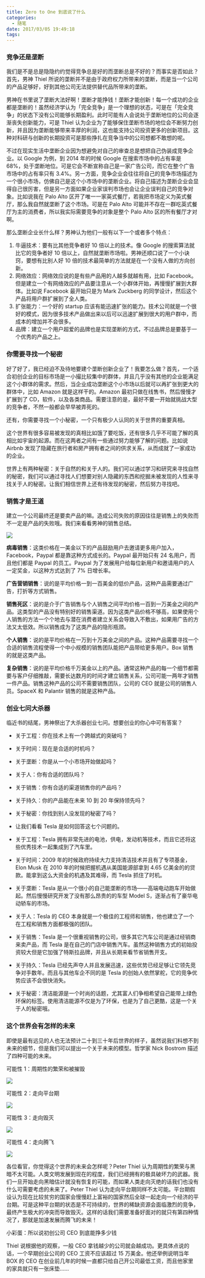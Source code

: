 ```yaml
---
title: Zero to One 到底说了什么
categories:
  - 随笔
date: 2017/03/05 19:49:18
tags:
---
```


### 竞争还是垄断

我们是不是总是隐隐约约觉得竞争总是好的而垄断总是不好的？而事实是否如此？首先，男神 Thiel 所说的垄断并不是由于政府权力所带来的垄断，而是当一个公司的产品足够好，好到其他公司无法提供替代品所带来的垄断。

男神在书里说了垄断大法好啊！垄断才能挣钱！垄断才能创新！每一个成功的企业都是垄断的！虽然经济学认为「完全竞争」是一个理想的状态，可是在「完全竞争」的状态下没有公司能够长期盈利。此时可能有人会说处于垄断地位的公司会逐渐丧失创新能力，可是 Thiel 认为企业为了能够保住垄断市场的地位会不断努力创新，并且因为垄断能够带来丰厚的利润，这也能支持公司投资更多的创新项目。这种对科研与创新的长期投资可是那些挣扎在竞争当中的公司想都不敢想的呢。

不过在现实生活中垄断企业因为想避免对自己的审查总是想把自己伪装成竞争企业。以 Google 为例，到 2014 年的时候 Google 在搜索市场中的占有率是 68%，处于垄断地位。可是它会不断宣称自己是一家广告公司，而它在整个广告市场中的占有率只有 3.4%。另一方面，竞争企业会往往将自己的竞争市场描述为一个很小市场，仿佛自己是这个小市场中的垄断企业。将自己描述为垄断企业会显得自己很厉害，但是另一方面如果企业家误判市场也会让企业误判自己的竞争对象。比如说我在 Palo Alto 区开了唯一一家英式餐厅，若我把市场定义为英式餐厅，那么我自然就垄断了这个市场。可是在 Palo Alto 可能并不存在一群吃英式餐厅为主的消费者，所以我实际需要竞争的对象是整个 Palo Alto 区的所有餐厅才对啊。

那么垄断企业长什么样？男神认为他们一般有以下一个或者多个特点：

1. 牛逼技术：要有比其他竞争者好 10 倍以上的技术。像 Google 的搜索算法就比它的竞争者好 10 倍以上，自然就垄断市场啦。男神还顺口说了一个小诀窍，要想有比别人好 10 倍的技术最简单的方法就是在一个没有人做的方向创新。
2. 网络效应：网络效应说的是有些产品用的人越多就越有用，比如 Facebook。但是建立一个有网络效应的产品要注意从一个小群体开始，再慢慢扩展到大群体。比如说 Facebook 最开始只是为 Mark Zuckberg 的同学设计，然后这个产品将用户群扩展到了全人类。
3. 扩张能力：一个好的 startup 应该有能迅速扩张的能力。技术公司就是一个很好的模式，因为很多技术产品做出来以后可以迅速扩展到很大的用户群中，而成本的增加并不会很多。
4. 品牌：建立一个用户超爱的品牌也是实现垄断的方式，不过品牌总是要基于一个优秀的产品之上。

### 你需要寻找一个秘密

好了好了，我已经迫不及待地要建个垄断创新企业了！我要怎么做？首先，一个适合初创企业的目标市场是一小撮比较集中的群体，并且几乎没有其他的企业能满足这个小群体的需求。然后，当企业成功垄断这个小市场以后就可以再扩张到更大的群体中，比如 Amazon 就是这样干的。Amazon 最初只做在线售书，然后慢慢才扩展到了 CD，软件，以及各类商品。需要注意的是，最好不要一开始就挑战大型的竞争者，不然一般都会早早被弄死的。

还有，你需要寻找一个小秘密，一个只有极少人认同的关于世界的重要真相。

这个世界有很多容易被发现的真相比如饿了要吃饭，还有很多几乎不可能了解的真相比如宇宙的起源。而在这两者之间有一些通过努力能够了解的问题。比如说 Airbnb 发现了隐藏在旅行者和房产拥有者之间的供求关系，从而成就了一家成功的企业。

世界上有两种秘密：关于自然的和关于人的。我们可以通过学习和研究来寻找自然的秘密，我们可以通过寻找人们想要对别人隐藏的东西和挖掘未被发现的人性来寻找关于人的秘密。让我们相信世界上还有待发现的秘密，然后努力寻找吧。

### 销售才是王道

建立一个公司最终还是要卖产品的嘛。造成公司失败的原因往往是销售上的失败而不一定是产品的失败哦。我们来看看男神的销售总结。

![](http://pics.naaln.com/blog/2019-01-14-032130.jpg-basicBlog)

**病毒销售**：这类价格在一美金以下的产品鼓励用户去邀请更多用户加入，Facebook，Paypal 都是靠这种方式成长的。Paypal 最开始只有 24 名用户，而且他们都是 Paypal 的员工。Paypal 为了发展用户给每位新用户和邀请用户的人一定奖金，以这种方式达到了 7% 日增长率。

**广告营销销售**：说的是平均价格一到一百美金的低价产品，这种产品需要通过广告，打折等方式销售。

**销售死区**：说的是介于广告销售与个人销售之间平均价格一百到一万美金之间的产品。这类型的产品没有特别好的销售渠道。因为这类产品价格不够高，如果使用个人销售的方法一个个地去与潜在消费者建立关系会导致入不敷出，如果用广告的方法又太低效。所以销售成为了这类产品的隐形瓶颈。

**个人销售**：说的是平均价格在一万到十万美金之间的产品。这种产品需要寻找一个合适的销售流程使得一个中小规模的销售团队能把产品带给更多用户。Box 销售的就是这类产品。

**复杂销售**：说的是平均价格千万美金以上的产品。通常这种产品的每一个细节都需要与客户仔细推敲，需要长达数月的时间才建立销售关系，公司可能一两年才销售一件产品。销售这种产品的公司不需要销售团队，公司的 CEO 就是公司的销售人员。SpaceX 和 Palantir 销售的就是这种产品。

### 创业七问大杀器

临近书的结尾，男神祭出了大杀器创业七问。想要创业的你心中可有答案？

* 关于工程：你在技术上有一个跨越式的突破吗？
* 关于时间：现在是合适的时机吗？
* 关于垄断：你是从一个小市场开始做起吗？
* 关于人：你有合适的团队吗？
* 关于销售：你有合适的渠道销售你的产品吗？
* 关于持久：你的产品能在未来 10 到 20 年保持领先吗？
* 关于秘密：你找到别人没发现的秘密了吗？
* 让我们看看 Tesla 是如何回答这七个问题的。

* 关于工程：Tesla 拥有非常先进的电池，供电，发动机等技术，而且它还将这些优秀技术一起集成到了汽车里。
* 关于时间：2009 年的时候政府持续大力支持清洁技术并且有了专项基金，Elon Musk 在 2010 年的时候把握机遇从美国能源部拿到 4.65 亿美金的的贷款。能拿到这么大资金的机遇及其难得，而 Tesla 抓住了时机。
* 关于垄断：Tesla 是从一个很小的自己能垄断的市场——高端电动跑车开始做起。然后慢慢研究开发了没有那么昂贵的的车型 Model S，逐渐占有了豪华电动轿车的市场。
* 关于人：Tesla 的 CEO 本身就是一个极佳的工程师和销售，他也建立了一个在工程和销售方面都极强的团队。
* 关于销售：Tesla 是一个很重视销售的公司，很多其它汽车公司是通过经销商来卖产品，而 Tesla 是在自己的门店中销售汽车。虽然这种销售方式的初始投资较大但是它加强了特斯拉品牌，并且从长期来看节省销售开支。
* 关于持久：Tesla 已经先声夺人并且发展迅速，这些优势已经足够让它领先竞争对手数年。而且与其他车企不同的是 Tesla 的创始人依然掌舵，它的竞争优势应该不会很快消失。
* 关于秘密：清洁能源是一个时尚的话题，尤其富人们争相希望自己能带上绿色环保的标签。使用清洁能源不仅是为了环保，也是为了自己更酷，这是一个关于人的秘密哦。

### 这个世界会有怎样的未来

即使是最有远见的人也无法预计二十到三十年后世界的样子，虽然说我们料想不到未来的细节，但是我们可以提出一个关于未来的模型。哲学家 Nick Bostrom 描述了四种可能的未来。

可能性 1：周期性的繁荣和被摧毁

![](http://pics.naaln.com/blog/2019-01-14-32131.jpg-basicBlog)

可能性 2：走向平台期

![](http://pics.naaln.com/blog/2019-01-14-032131.jpg-basicBlog)

可能性 3：走向毁灭

![](http://pics.naaln.com/blog/2019-01-14-032133.jpg-basicBlog)

可能性 4：走向腾飞

![](http://pics.naaln.com/blog/2019-01-14-32134.jpg-basicBlog)

各位看官，你觉得这个世界的未来会怎样呢？Peter Thiel 认为周期性的繁荣与黑暗不太可能。人类文明发展到现在的程度，我们已经拥有的极具破坏力的武器。我们一旦开始走向黑暗估计就没有恢复的可能，而如果人类走向灭绝的话我们也没有什么可需要考虑的未来了。Peter Thiel 认为走向平台期同样不太可能。平台期假设认为现在比较贫穷的国家会慢慢赶上富裕的国家然后全球一起走向一个经济的平台期。可是这种平台期的状态是不可持续的，世界的稀缺资源会面临激烈的竞争，最终产生极大的冲突而导致毁灭。这样的话我们需要准备好面对的就只有第四种情况了，那就是加速发展而腾飞的未来！

小彩蛋：所以说初创公司 CEO 到底能挣多少钱

Thiel 说根据他的观察，一般 CEO 拿钱越少的公司就会越成功。更具体点说的话，一个早期创业公司的 CEO 工资不应该超过 15 万美金。他还举例说明当年 BOX 的 CEO 在创业前几年的时候一直都只给自己开公司最低工资，而且他家里的家具就只有一张床垫……